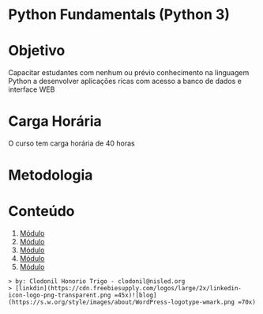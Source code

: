 Python Fundamentals (Python 3)
===============

# Objetivo
Capacitar estudantes com nenhum ou prévio conhecimento na linguagem Python a desenvolver aplicações ricas com acesso a banco de dados e interface WEB

# Carga Horária  
O curso tem carga horária de 40 horas

# Metodologia



# Conteúdo

1. [Módulo](modulo1/README.md)
2. [Módulo](modulo2/README.md)
3. [Módulo](modulo3/README.md)
4. [Módulo](modulo4/README.md)
5. [Módulo](modulo5/README.md)


```
> by: Clodonil Honorio Trigo - clodonil@nisled.org 
> [linkdin](https://cdn.freebiesupply.com/logos/large/2x/linkedin-icon-logo-png-transparent.png =45x)![blog](https://s.w.org/style/images/about/WordPress-logotype-wmark.png =70x)
```
